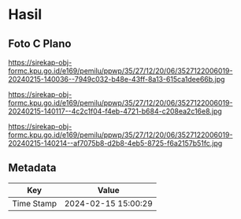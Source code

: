 # Hasil

## Foto C Plano

https://sirekap-obj-formc.kpu.go.id/e169/pemilu/ppwp/35/27/12/20/06/3527122006019-20240215-140036--7949c032-b48e-43ff-8a13-615ca1dee66b.jpg

https://sirekap-obj-formc.kpu.go.id/e169/pemilu/ppwp/35/27/12/20/06/3527122006019-20240215-140117--4c2c1f04-f4eb-4721-b684-c208ea2c16e8.jpg

https://sirekap-obj-formc.kpu.go.id/e169/pemilu/ppwp/35/27/12/20/06/3527122006019-20240215-140214--af7075b8-d2b8-4eb5-8725-f6a2157b51fc.jpg


## Metadata

| Key        | Value               |
| ---------- | ------------------- |
| Time Stamp | 2024-02-15 15:00:29 |



